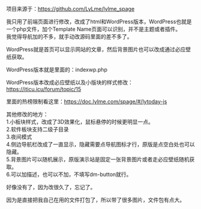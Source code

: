 项目来源于：https://github.com/LyLme/lylme_spage  


我只用了前端页面进行修改，改成了html和WordPress版本，WordPress也就是一个php文件，加个Template Name页面可以识别，并不是主题或者插件。  
我觉得导航加的不多，就手动改源码里面的差不多了。

WordPress就是首页可以显示网站的文章，然后背景图片也可以改成通过必应壁纸获取。  


WordPress版本就是里面的：indexwp.php  


WordPress版本改成必应壁纸以及小版块的样式修改：https://iticu.icu/forum/topic/15  



里面的热榜限制看这里：https://doc.lylme.com/spage/#/lytoday-js


其他修改的地方：  
1.小板块样式，改成了3D效果化，鼠标悬停的时候更明显一点。  
2.软件板块支持二级子目录  
3.夜间模式  
4.侧边导航栏改成了一直显示，隐藏需要点导航图标才行，原版是点空白处也可以隐藏。  
5.背景图片可以随机展示，原版演示站是固定一张背景图片或者走必应壁纸随机获取。  
6.可以加描述，也可以不加，不填写dm-button就行。


好像没有了，因为改很久了，忘记了。


因为是直接把我自己在用的文件打包了，所以带了很多图片，文件包有点大。
